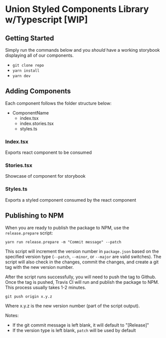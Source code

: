 # Union Styled Components Library w/Typescript [WIP]

## Getting Started

Simply run the commands below and you _should_ have a working storybook displaying all of our components.

- `git clone repo`
- `yarn install`
- `yarn dev`

## Adding Components

Each component follows the folder structure below:

- ComponentName
    - index.tsx
    - index.stories.tsx
    - styles.ts

### Index.tsx
Exports react component to be consumed

### Stories.tsx
Showcase of component for storybook

### Styles.ts
Exports a styled component consumed by the react component


## Publishing to NPM

When you are ready to publish the package to NPM, use the `release.prepare` script:
```shell
yarn run release.prepare -m "Commit message" --patch
```

This script will increment the version number in `package.json` based on the specified version type (`--patch`, `--minor`, or `--major` are valid switches). The script will also check in the changes, commit the changes, and create a git tag with the new version number.

After the script runs successfully, you will need to push the tag to Github. Once the tag is pushed, Travis CI will run and publish the package to NPM. This process usually takes 1-2 minutes.
```shell
git push origin x.y.z
```
Where x.y.z is the new version number (part of the script output).

Notes:
- If the git commit message is left blank, it will default to "[Release]"
- If the version type is left blank, `patch` will be used by default